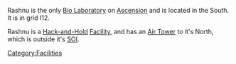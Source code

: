 Rashnu is the only [Bio Laboratory](/Bio_Laboratory "wikilink") on
[Ascension](/Oshur#Ascension "wikilink") and is located in the South. It
is in grid I12.

Rashnu is a [Hack-and-Hold](/Hack-and-Hold "wikilink")
[Facility](/Facility "wikilink"), and has an [Air
Tower](/Air_tower "wikilink") to it's North, which is outside it's
[SOI](/SOI "wikilink").

[Category:Facilities](/Category:Facilities "wikilink")
